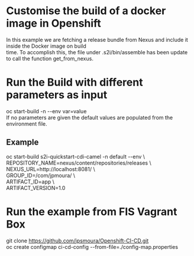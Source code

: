 # Customise the build of a docker image in Openshift
In this example we are fetching a release bundle from Nexus and include it inside the Docker image on build <br /> time. To accomplish this, the file under .s2i/bin/assemble has been update to call the function get_from_nexus.
# Run the Build with different parameters as input
oc start-build <buildConfig> -n <namespace> --env var=value <br />
If no parameters are given the default values are populated from the environment file.

## Example
oc start-build s2i-quickstart-cdi-camel -n default --env \ <br />
REPOSITORY_NAME=nexus/content/repositories/releases \ <br />
NEXUS_URL=http://localhost:8081/ \ <br />
GROUP_ID=/com/jpmoura/ \ <br />
ARTIFACT_ID=app \ <br />
ARTIFACT_VERSION=1.0

# Run the example from FIS Vagrant Box
git clone https://github.com/jpsmoura/Openshift-CI-CD.git <br />
oc create configmap ci-cd-config --from-file=./config-map.properties
